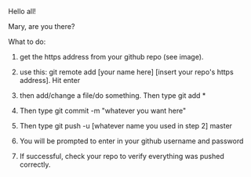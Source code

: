 Hello all!

Mary, are you there?

What to do:

1. get the https address from your github repo (see image).

2. use this: git remote add [your name here] [insert your repo's https address]. Hit enter

3. then add/change a file/do something. Then type git add *

4. Then type git commit -m "whatever you want here"

5. Then type git push -u [whatever name you used in step 2] master

6. You will be prompted to enter in your github username and password

7. If successful, check your repo to verify everything was pushed correctly. 

